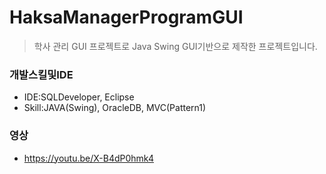 # HaksaManagerProgramGUI

> 학사 관리 GUI 프로젝트로 Java Swing GUI기반으로 제작한 프로젝트입니다.

### 개발스킬및IDE
- IDE:SQLDeveloper, Eclipse
- Skill:JAVA(Swing), OracleDB, MVC(Pattern1)

### 영상
- https://youtu.be/X-B4dP0hmk4
